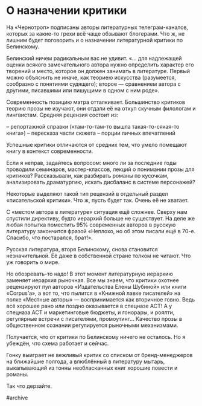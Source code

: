 
# О назначении критики

На «Чернотроп» подписаны авторы литературных телеграм-каналов, которых за какие-то грехи всё чаще обзывают блогерами. Что ж, не лишним будет поговорить и о назначении литературной критики по Белинскому.

Белинский ничем радикальным вас не удивит. «… для надлежащей оценки всякого замечательного автора нужно определить характер его творений и место, которое он должен занимать в литературе. Первый можно объяснить не иначе, как теориею искусства (разумеется, сообразно с понятиями судящего); второе — сравнением автора с другими, писавшими или пишущими в одном с ним роде».

Современность позицию мэтра отталкивает. Большинство критиков теорию прозы не изучают, они отдали её на откуп скучным филологам и лингвистам. Средняя рецензия состоит из:

– репортажной справки («там-то-там-то вышла такая-то-сякая-то книга»)
– пересказа части сюжета
– порции личных впечатлений

Успешные критики отличаются от средних тем, что умело помещают книгу в контекст современности.

Если я неправ, задайтесь вопросом: много ли за последние годы проводили семинаров, мастер-классов, лекций о понимании прозы для критиков? Рассказывали, как разбирать романы по кусочкам, анализировать драматургию, искать дисбаланс в системе персонажей?

Некоторые выделяют такой тип рецензий в отдельный раздел «писательской критики». Что ж, пусть будет так. Очень её не хватает.

С «местом автора в литературе» ситуация ещё сложнее. Сверху нам спустили директиву, будто иерархий больше не существует. На деле же любая попытка поместить 95% современных авторов в русскую литературу закончится фразой «Неплохо, но об этом писали ещё в 70-е. Спасибо, что постарался, брат!».

Русская литература, вторя Белинскому, снова становится незначительной. Её даже в собственной стране толком не читают. Что уж говорить о мире. 

Но обозревать-то надо! В этот момент литературную иерархию заменяет иерархия рыночная. Все мы знаем, что критики охотнее рецензируют пул авторов «Издательства Елены Шубиной» или книги «Corpus’а», а вот то, что пылится в «Книжной лавке писателей» на полке «Местные авторы» — воспринимается как вторичное говно. Ведь всё хорошее рано или поздно оказывается в спецназе АСТ! А у спецназа АСТ и маркетинговые бюджеты, и гонорары, и роялти, регулярные встречи с писателями, промоутинг… Качество прозы в общественном сознании регулируется рыночными механизмами.

Получается, что от критики по Белинскому ничего не осталось. Но я убеждён, что схема работает и сейчас.

Гонку выиграет не вежливый критик со списком от бренд-менеджеров на ближайшие полгода, а влюблённый в литературу мытарь, выкапывающий из тонны необласканных книг хорошие повести и романы.

Так что дерзайте.


#archive